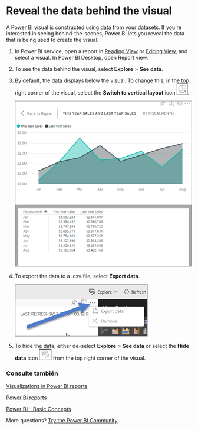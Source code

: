 <properties
   pageTitle="See the data used to create the visual"
   description="This document shows how to view the data used to create a visual in Power BI."
   services="powerbi"
   documentationCenter=""
   authors="mihart"
   manager="mblythe"
   backup=""
   editor=""
   tags=""
   qualityFocus="no"
   qualityDate=""/>

<tags
   ms.service="powerbi"
   ms.devlang="NA"
   ms.topic="article"
   ms.tgt_pltfrm="NA"
   ms.workload="powerbi"
   ms.date="09/12/2016"
   ms.author="mihart"/>

# Reveal the data behind the visual

A Power BI visual is constructed using data from your datasets. If you're interested in seeing behind-the-scenes, Power BI lets you reveal the data that is being used to create the visual.

1.  In Power BI service, open a report in <bpt id="p1">[</bpt>Reading View<ept id="p1">](powerbi-service-open-a-report-in-reading-view.md)</ept> or <bpt id="p2">[</bpt>Editing View<ept id="p2">](powerbi-service-go-from-reading-view-to-editing-view.md)</ept>, and select a visual.  In Power BI Desktop, open Report view.

2.  To see the data behind the visual, select <bpt id="p1">**</bpt>Explore<ept id="p1">**</ept><ph id="ph1"> &gt; </ph><bpt id="p2">**</bpt>See data<ept id="p2">**</ept>.

3.  By default, the data displays below the visual.  To change this, in the top right corner of the visual, select the <bpt id="p1">**</bpt>Switch to vertical layout<ept id="p1">**</ept> icon <ph id="ph1">![](media/powerbi-service-reports-see-data/power-bi-vertical-icon.png)</ph>.

    ![](media/powerbi-service-reports-see-data/power-bi-explore-see-data.png)

4.  To export the data to a .csv file, select <bpt id="p1">**</bpt>Export data<ept id="p1">**</ept>.

    ![](media/powerbi-service-reports-see-data/power-bi-export-data.png)

5. To hide the data, either de-select <bpt id="p1">**</bpt>Explore<ept id="p1">**</ept><ph id="ph1"> &gt; </ph><bpt id="p2">**</bpt>See data<ept id="p2">**</ept> or select the <bpt id="p3">**</bpt>Hide data<ept id="p3">**</ept> icon <ph id="ph2">![](media/powerbi-service-reports-see-data/power-bi-hide-data-icon.png)</ph> from the top right corner of the visual.

### Consulte también

[Visualizations in Power BI reports](powerbi-service-visualizations-for-reports.md)

[Power BI reports](powerbi-service-reports.md)

[Power BI - Basic Concepts](powerbi-service-basic-concepts.md)

More questions? [Try the Power BI Community](http://community.powerbi.com/)
